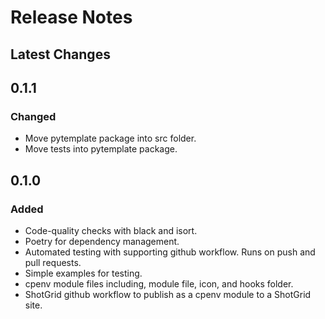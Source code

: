 # Release Notes

## Latest Changes

## 0.1.1
### Changed
- Move pytemplate package into src folder.
- Move tests into pytemplate package.

## 0.1.0
### Added
- Code-quality checks with black and isort.
- Poetry for dependency management.
- Automated testing with supporting github workflow. Runs on push and pull requests.
- Simple examples for testing.
- cpenv module files including, module file, icon, and hooks folder.
- ShotGrid github workflow to publish as a cpenv module to a ShotGrid site.
